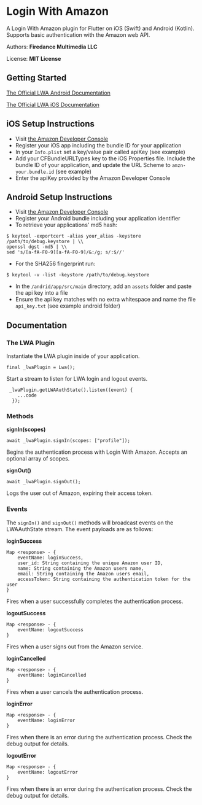 # Login With Amazon

A Login With Amazon plugin for Flutter on iOS (Swift) and Android (Kotlin).  
Supports basic authentication with the Amazon web API.

Authors:  **Firedance Multimedia LLC**

License:  **MIT License**

## Getting Started
[The Official LWA Android Documentation](https://developer.amazon.com/docs/login-with-amazon/create-android-project.html#install-lwa-library)

[The Official LWA iOS Documentation](https://developer.amazon.com/docs/login-with-amazon/ios-docs.html)

## iOS Setup Instructions
- Visit [the Amazon Developer Console](https://developer.amazon.com/apps-and-games/login-with-amazon)
- Register your iOS app including the bundle ID for your application
- In your `Info.plist` set a key/value pair called apiKey (see example)
- Add your CFBundleURLTypes key to the iOS Properties file.  Include the bundle ID of your application, and update the URL Scheme to `amzn-your.bundle.id` (see example)
- Enter the apiKey provided by the Amazon Developer Console

## Android Setup Instructions
- Visit [the Amazon Developer Console](https://developer.amazon.com/apps-and-games/login-with-amazon)
- Register your Android bundle including your application identifier
- To retrieve your applications' md5 hash:
```
$ keytool -exportcert -alias your_alias -keystore /path/to/debug.keystore | \\
openssl dgst -md5 | \\
sed 's/[a-fA-F0-9][a-fA-F0-9]/&:/g; s/:$//'
```
- For the SHA256 fingerprint run:
```
$ keytool -v -list -keystore /path/to/debug.keystore
```
- In the `/andrid/app/src/main` directory, add an `assets` folder and paste the api key into a file
- Ensure the api key matches with no extra whitespace and name the file `api_key.txt` (see example android folder)

## Documentation


### The LWA Plugin
Instantiate the LWA plugin inside of your application.

```
final _lwaPlugin = Lwa();
```

Start a stream to listen for LWA login and logout events.

```
 _lwaPlugin.getLWAAuthState().listen((event) {
    ...code
  });
```

### Methods

**signIn(scopes)**

```
await _lwaPlugin.signIn(scopes: ["profile"]);
```

Begins the authentication process with Login With Amazon.  Accepts an optional array of scopes.

**signOut()**

```
await _lwaPlugin.signOut();
```

Logs the user out of Amazon, expiring their access token.


### Events

The `signIn()` and `signOut()` methods will broadcast events on the LWAAuthState stream.  The event payloads are as follows:

**loginSuccess**

```
Map <response> - {
    eventName: loginSuccess,
    user_id: String containing the unique Amazon user ID,
    name: String containing the Amazon users name,
    email: String containing the Amazon users email,
    accessToken: String containing the authentication token for the user
}
```

Fires when a user successfully completes the authentication process.

**logoutSuccess**

```
Map <response> - {
    eventName: logoutSuccess
}
```

Fires when a user signs out from the Amazon service.

**loginCancelled**

```
Map <response> - {
    eventName: loginCancelled
}
```

Fires when a user cancels the authentication process.

**loginError**

```
Map <response> - {
    eventName: loginError
}
```

Fires when there is an error during the authentication process.  Check the debug output for details.

**logoutError**

```
Map <response> - {
    eventName: logoutError
}
```

Fires when there is an error during the authentication process.  Check the debug output for details.






